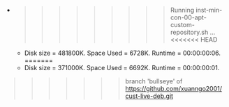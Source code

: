 * >>>>>>>>> Running inst-min-con-00-apt-custom-repository.sh ...
<<<<<<< HEAD
  * Disk size = 481800K. Space Used = 6728K. Runtime = 00:00:00:06.
=======
  * Disk size = 371000K. Space Used = 6692K. Runtime = 00:00:00:01.
>>>>>>> branch 'bullseye' of https://github.com/xuanngo2001/cust-live-deb.git

